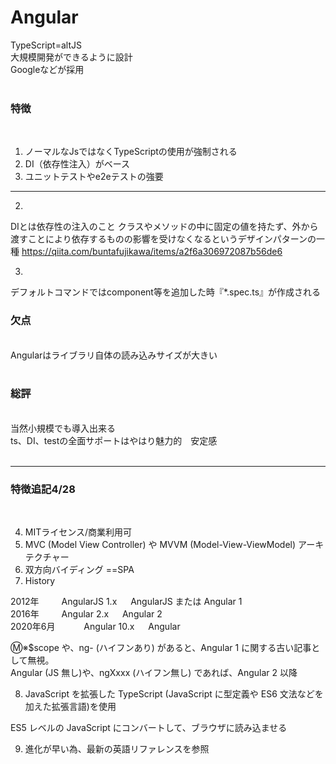 <h1>Angular</h1>
TypeScript=altJS<br>
大規模開発ができるように設計<br>
Googleなどが採用<br><br>

<h3>特徴</h3><br>

1. ノーマルなJsではなくTypeScriptの使用が強制される
2. DI（依存性注入）がベース
3. ユニットテストやe2eテストの強要

-----------------
2.
DIとは依存性の注入のこと
クラスやメソッドの中に固定の値を持たず、外から渡すことにより依存するものの影響を受けなくなるというデザインパターンの一種
https://qiita.com/buntafujikawa/items/a2f6a306972087b56de6

3.
デフォルトコマンドではcomponent等を追加した時『*.spec.ts』が作成される

<h3>欠点</h3><br>
Angularはライブラリ自体の読み込みサイズが大きい<br><br>

<h3>総評</h3><br>
当然小規模でも導入出来る<br>
ts、DI、testの全面サポートはやはり魅力的　安定感<br><br>


----------------------------------
<h3>特徴追記4/28</h3><br>

4. MITライセンス/商業利用可
5. MVC (Model View Controller) や MVVM (Model-View-ViewModel) アーキテクチャー
6. 双方向バイディング ==SPA
7. History

2012年 &emsp;&emsp;  AngularJS 1.x  &emsp;    AngularJS または Angular 1<br>
2016年 &emsp;&emsp;  Angular 2.x    &emsp;   Angular 2<br>
2020年6月　&emsp;&emsp; Angular 10.x  &emsp; Angular<br>

Ⓜ︎※$scope や、ng- (ハイフンあり) があると、Angular 1 に関する古い記事として無視。<BR>Angular (JS 無し)や、ngXxxx (ハイフン無し) であれば、Angular 2 以降<br>

8. JavaScript を拡張した TypeScript (JavaScript に型定義や ES6 文法などを加えた拡張言語)を使用

ES5 レベルの JavaScript にコンバートして、ブラウザに読み込ませる

9. 進化が早い為、最新の英語リファレンスを参照
